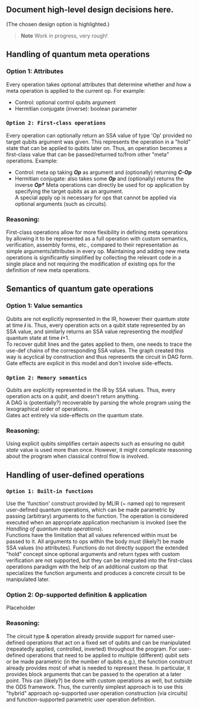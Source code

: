## Document high-level design decisions here.
(The chosen design option is highlighted.)

> **Note**
> Work in progress, very rough!


## Handling of quantum meta operations
### Option 1: Attributes
Every operation takes optional attributes that determine whether and how a meta operation is applied to the current op. For example:
- Control: optional control qubits argument
- Hermitian conjugate (inverse): boolean parameter
### `Option 2: First-class operations`
Every operation can optionally return an SSA value of type 'Op' provided no target qubits argument was given. This represents the operation in a "hold" state that can be applied to qubits later on. Thus, an operation becomes a first-class value that can be passed/returned to/from other "meta" operations. Example:
- Control: meta op taking ***Op*** as argument and (optionally) returning ***C-Op***
- Hermitian conjugate: also takes some ***Op*** and (optionally) returns the inverse ***Op†***
Meta operations can directly be used for op application by specifying the target qubits as an argument.\
A special apply op is necessary for ops that cannot be applied via optional arguments (such as circuits).
### Reasoning:
First-class operations allow for more flexibility in defining meta operations by allowing it to be represented as a full operation with custom semantics, verification, assembly forms, etc., compared to their representation as simple arguments/attributes in every op. Maintaining and adding new meta operations is significantly simplified by collecting the relevant code in a single place and not requiring the modification of existing ops for the definition of new meta operations.

## Semantics of quantum gate operations
### Option 1: Value semantics
Qubits are not explicitly represented in the IR, however their quantum *state* at time ***i*** is.
Thus, every operation acts on a qubit state represented by an SSA value, and similarly returns an
SSA value representing the *modified* quantum state at time ***i***+1.\
To recover qubit lines and the gates applied to them, one needs to trace the use-def chains of the corresponding SSA values. The graph created this way is acyclical by construction and thus represents the circuit in DAG form.\
Gate effects are explicit in this model and don't involve side-effects.
### `Option 2: Memory semantics`
Qubits are explicitly represented in the IR by SSA values.
Thus, every operation acts on a *qubit*, and doesn't return anything.\
A DAG is (potentially?) recoverable by parsing the whole program using the lexographical order of operations.\
Gates act entirely via side-effects on the quantum state.
### Reasoning:
Using explicit qubits simplifies certain aspects such as ensuring no qubit *state* value is used more than once. However, it might complicate reasoning about the program when classical control flow is involved.

## Handling of user-defined operations
### `Option 1: Built-in functions`
Use the 'function' construct provided by MLIR (~ named op) to represent user-defined quantum operations, which can be made parametric by passing (arbitrary) arguments to the function. The operation is considered executed when an appropriate application mechanism is invoked (see the *Handling of quantum meta operations*).\
Functions have the limitation that all values referenced within must be passed to it. All arguments to ops within the body must (likely?) be made SSA values (no attributes). Functions do not directly support the extended "hold" concept since optional arguments and return types with custom verification are not supported, but they can be integrated into the first-class operations paradigm with the help of an additional custom op that specializes the function arguments and produces a concrete circuit to be manipulated later.
### Option 2: Op-supported definition & application
Placeholder
### Reasoning:
The circuit type & operation already provide support for named user-defined operations that act on a fixed set of qubits and can be manipulated (repeatedly applied, controlled, inverted) throughout the program. For user-defined operations that need to be applied to multiple (different) qubit sets or be made parametric (in the number of qubits e.g.), the function construct already provides most of what is needed to represent these. In particular, it provides block arguments that can be passed to the operation at a later point. This can (likely?) be done with custom operations as well, but outside the ODS framework. Thus, the currently simplest approach is to use this "hybrid" approach op-supported user operation construction (via circuits) and function-supported parametric user operation definition.
